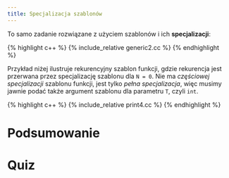 ```yaml
---
title: Specjalizacja szablonów
---
```


To samo zadanie rozwiązane z użyciem szablonów i ich
**specjalizacji**:

{% highlight c++ %}
{% include_relative generic2.cc %}
{% endhighlight %}

Przykład niżej ilustruje rekurencyjny szablon funkcji, gdzie
rekurencja jest przerwana przez specjalizację szablonu dla `N = 0`.
Nie ma *częściowej specjalizacji* szablonu funkcji, jest tylko *pełna
specjalizacja*, więc musimy jawnie podać także argument szablonu dla
parametru `T`, czyli `int`.

{% highlight c++ %}
{% include_relative print4.cc %}
{% endhighlight %}

# Podsumowanie

# Quiz

<!-- LocalWords: lvalue lvalues rvalue -->
